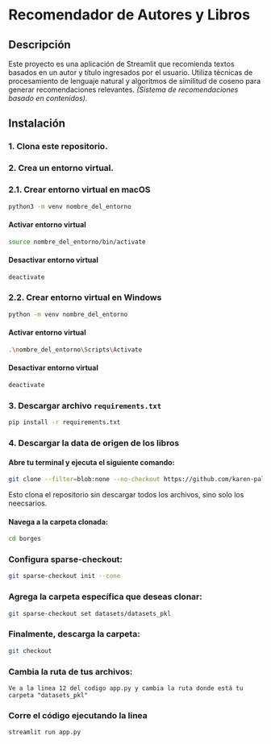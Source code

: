 # Recomendador de Autores y Libros

## Descripción

Este proyecto es una aplicación de Streamlit que recomienda textos basados en un autor y título ingresados por el usuario. Utiliza técnicas de procesamiento de lenguaje natural y algoritmos de similitud de coseno para generar recomendaciones relevantes. *(Sistema de recomendaciones basado en contenidos).*

## Instalación

### 1. Clona este repositorio.
### 2. Crea un entorno virtual.

### 2.1. Crear entorno virtual en macOS

```bash
python3 -m venv nombre_del_entorno
```
#### Activar entorno virtual
```bash
source nombre_del_entorno/bin/activate
```
#### Desactivar entorno virtual
```bash
deactivate
```

### 2.2. Crear entorno virtual en Windows

```bash
python -m venv nombre_del_entorno
```
#### Activar entorno virtual
```bash
.\nombre_del_entorno\Scripts\Activate
```
#### Desactivar entorno virtual
```bash
deactivate
```

### 3. Descargar archivo `requirements.txt`

```bash
pip install -r requirements.txt
```

### 4. Descargar la data de origen de los libros

#### Abre tu terminal y ejecuta el siguiente comando:
```bash
git clone --filter=blob:none --no-checkout https://github.com/karen-pal/borges.git
```
Esto clona el repositorio sin descargar todos los archivos, sino solo los neecsarios.

#### Navega a la carpeta clonada:
```bash
cd borges
```

### Configura sparse-checkout:
```bash
git sparse-checkout init --cone
```

### Agrega la carpeta específica que deseas clonar:
```bash
git sparse-checkout set datasets/datasets_pkl
```

### Finalmente, descarga la carpeta:
```bash
git checkout
```

### Cambia la ruta de tus archivos:
```Ve a la linea 12 del codigo app.py y cambia la ruta donde está tu carpeta "datasets_pkl"```

### Corre el código ejecutando la linea
```bash
streamlit run app.py
```






